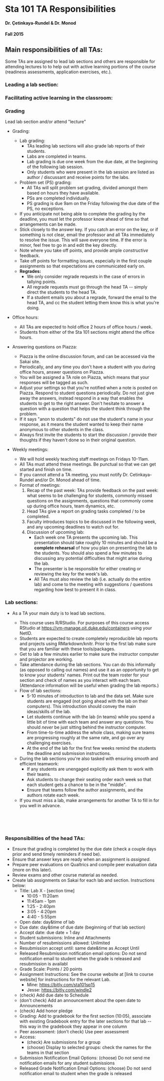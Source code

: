 Sta 101 TA Responsibilities
===========================

#### Dr. Çetinkaya-Rundel & Dr. Monod
#### Fall 2015


## Main responsibilities of all TAs:

Some TAs are assigned to lead lab sections and others are responsible for attending
lectures to to help out with active learning portions of the course (readiness 
assessments, application exercises, etc.).

### Leading a lab section:

### Facilitating active learning in the classroom:

### Grading


Lead lab section and/or attend "lecture" 

- Grading:
    - Lab grading:
        + TAs leading lab sections will also grade lab reports of their students.
        + Labs are completed in teams.
        + Lab grading is due one week from the due date, at the beginning of the
        following lab session.
        + Only students who were present in the lab session are listed as 
        author / discussant and receive points for the labs.
    - Problem set (PS) grading:
        + All TAs will split problem set grading, divided amongst them based on
        hours they have available.
        + PSs are completed individually.
        + PS grading is due 9am on the Friday following the due date of the PS,
        no exceptions.
    - If you anticipate not being able to complete the grading by the deadline, 
    you must let the professor know ahead of time so that arrangements can be made.
    - Stick closely to the answer key. If you catch an error on the key, or if 
    something is not clear, email the professor and all TAs immediately to resolve 
    the issue. This will save everyone time. If the error is minor, feel free to go 
    in and edit the key directly.
    - Note where you take off points, and provide ample *constructive* feedback.
    - Take off points for formatting issues, especially in the first couple assignments
    so that expectations are communicated early on.
    - **Regrades:**
        + We only consider regrade requests in the case of errors in tallying points. 
        + All regrade requests must go through the head TA -- simply direct the students 
        to the head TA. 
        + If a student emails you about a regrade, forward the email to the head TA, 
        and cc the student letting them know this is what you're doing.

- Office hours:
    - All TAs are expected to hold office 2 hours of office hours / week.
    - Students from either of the Sta 101 sections might attend the office hours.

- Answering questions on Piazza:
    - Piazza is the online discussion forum, and can be accessed via the Sakai site.
    - Periodically, and any time you don't have a student with you during office
    hours, answer questions on Piazza.
    - You will be assigned a TA role on Piazza, which means that your responses will be 
    tagged as such.
    - Adjust your settings so that you're notified when a note is posted on Piazza.
    Respond to student questions periodically. Do not just give away the answers, instead 
    respond in a way that enables the students to get to the right answer. Don't hesitate 
    to answer a question with a question that helps the student think through the problem. 
    - If it says "anon to students" do not use the student's name in your response, as it 
    means the student wanted to keep their name anonymous to other students in the class.
    - Always first invite the students to start the discussion / provide their thoughts if 
    they haven't done so in their original question.

- Weekly meetings:
    - We will hold weekly teaching staff meetings on Fridays 10-11am.
    - All TAs must attend these meetings. Be punctual so that we can get started
    and finish on time.
    - If you cannot attend a TA meeting, you must notify Dr. Cetinkaya-Rundel
    and/or Dr. Monod ahead of time.
    - Format of meetings:
        1. Recap of the past week: TAs provide feedback on the past week: what seems to 
        be challenging for students, commonly missed questions on the assignments, 
        questions that commonly come up during office hours, team dynamics, etc.
        2. Head TAs give a report on grading tasks completed / to be completed.
        2. Faculty introduces topics to be discussed in the following week, and 
        any upcoming deadlines to watch out for.
        3. Discussion of upcoming lab:
            + Each week one TA presents the upcoming lab. This presentation should take 
            roughly 10 minutes and should be a **complete rehearsal** of how you plan on 
            presenting the lab to the students. You should also spend a few minutes to 
            discussing any potential difficulties that might arise during the lab. 
            + The presenter is be responsible for either creating or reviewing the
            key for the week's lab.
            + All TAs must also review the lab (i.e. actually do the entire lab) and 
            come to the meeting with suggestions / questions regarding how best to present it
            in class.

### Lab sections:

- As a TA your main duty is to lead lab sections. 
    + This course uses R/RStudio. For purposes of this course access RStudio at https://vm-manage.oit.duke.edu/containers using your NetID.
    + Students are expected to create completely reproducible lab reports and projects using RMarkdown/knitr. Prior to the first lab make sure that you are familiar with these tools/packages.
    + Get to lab a few minutes earlier to make sure the instructor computer and projector are working. 
    + Take attendance during the lab sections. You can do this informally (as opposed to calling out names) and use it as an opportunity to get to know your students' names. Print out the team roster for your section and check of names as you interact with each team. (Attendance information will be useful when grading the lab reports.)
    + Flow of lab sections: 
        - 5-10 minutes of introduction to lab and the data set. Make sure students are engaged (not going ahead with the lab on their computers). This introduction should convey the main ideas/skills of the lab.
        - Let students continue with the lab (in teams) while you spend a little bit of time with each team and answer any questions. You should *never* be just sitting behind the instructor computer.
        - From time-to-time address the whole class, making sure teams are progressing roughly at the same rate, and go over any challenging exercises.
        - At the end of the lab for the first few weeks remind the students the deadline and submission instructions.
    + During the lab sections you're also tasked with ensuring smooth and efficient teamwork:
        - If any students are unengaged explicitly ask them to work with their teams.
        - Ask students to change their seating order each week so that each student gets a chance to be in the "middle".
        - Ensure that teams follow the author assignments, and the authors rotate each week.
    + If you must miss a lab, make arrangements for another TA to fill in for you well in advance. <br><br>






    <br><br>

### Responsibilities of the head TAs:
- Ensure that grading is completed by the due date (check a couple days prior and send timely reminders if need be).
- Ensure that answer keys are ready when an assignment is *assigned*.
- Prepare peer evaluations on Qualtrics and compile peer evaluation data (more on this later).
- Review exams and other course material as needed.
- Create lab assignments on Sakai for each lab and section. Instructions below:
    + Title: Lab X - [section time]
        * 10:05 - 11:20am
        * 11:45am - 1pm
        * 1:25 - 2:40pm
        * 3:05 - 4:20pm
        * 4:40 - 5:55pm
    + Open date: day&time of lab
    + Due date: day&time of due date (beginning of that lab section)
    + Accept date: due date + 1 day
    + Student submissions: Inline and Attachments
    + Number of resubmissions allowed: Unlimited
    + Resubmission accept until: same date&time as Accept Until
    + Released Resubmission notification email options: Do not send notification email to student when the grade is released and resubmission is availabl
    + Grade Scale: Points / 20 points
    + Assignment Instructions: See the course website at [link to course website] for instructions for the relevant Lab.
        * Mine: https://bitly.com/sta101sp15
        * Jesse: https://bitly.com/windle2
    + (check) Add due date to Schedule
    + (don't check) Add an announcement about the open date to Announcements
    + (check) Add honor pledge
    + Grading: Add to gradebook for the first section (10:05), associate with existing Gradebook entry for the later sections for that lab -- this way in the gradebook they appear in one column
    + Peer assessment: (don't check) Use peer assessment
    + Access:
        * (check) Are submissions for a group
        * (choose) Display to selected groups: check the names for the teams in that section
    + Submission Notification Email Options: (choose) Do not send me notification emails for any student submissions
    + Released Grade Notification Email Options: (choose) Do not send notification email to student when the grade is released 